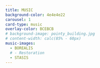 ```yaml
---
title: MUSIC
background-color: 4e4e4e22
carousel: 1
card-type: music
overlay-color: BCEBCB
# background-image: pointy_building.jpg
# content-width: calc(85% - 60px)
music-images:
  - BOREALIS
  # - Restoration
  - STASIS
---
```


<!-- <img class="music-image" src="{{ site.baseurl }}/assets/img/Borealis.png"/>
<img class="music-image" src="{{ site.baseurl }}/assets/img/Borealis.png"/> -->

